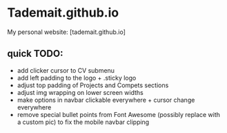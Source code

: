 # Tademait.github.io
My personal website: [tademait.github.io]

## quick TODO:

+ add clicker cursor to CV submenu
+ add left padding to the logo + .sticky logo
+ adjust top padding of Projects and Compets sections
+ adjust img wrapping on lower screen widths
+ make options in navbar clickable everywhere + cursor change everywhere
+ remove special bullet points from Font Awesome (possibly replace with a custom pic) to fix the mobile navbar clipping
